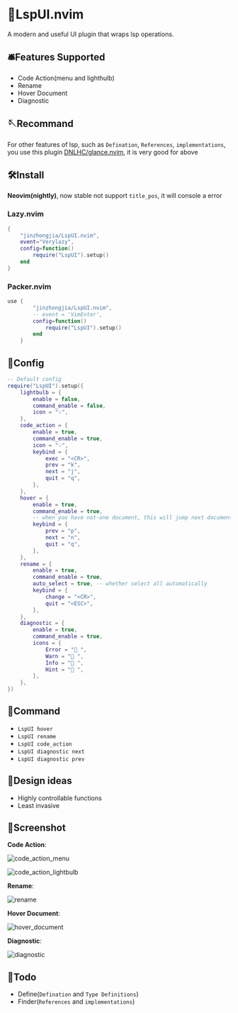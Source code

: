 # 🧰LspUI.nvim

A modern and useful UI plugin that wraps lsp operations.

## 🛎️Features Supported

-   Code Action(menu and lighthulb)
-   Rename
-   Hover Document
-   Diagnostic

## 🪡Recommand

For other features of lsp, such as `Defination`, `References`, `implementations`, you use this plugin [DNLHC/glance.nvim](https://github.com/DNLHC/glance.nvim), it is very good for above

## 🛠️Install

**Neovim(nightly)**, now stable not support `title_pos`, it will console a error

### Lazy.nvim

```lua
{
    "jinzhongjia/LspUI.nvim",
    event="Verylazy",
    config=function()
        require("LspUI").setup()
    end
}
```

### Packer.nvim

```lua
use {
        "jinzhongjia/LspUI.nvim",
        -- event = 'VimEnter',
        config=function()
            require("LspUI").setup()
        end
    }
```

## 💾Config

```lua
-- Default config
require("LspUI").setup({
	lightbulb = {
		enable = false,
		command_enable = false,
		icon = "💡",
	},
	code_action = {
		enable = true,
		command_enable = true,
		icon = "💡",
		keybind = {
			exec = "<CR>",
			prev = "k",
			next = "j",
			quit = "q",
		},
	},
	hover = {
		enable = true,
		command_enable = true,
        -- when you have not-one document, this will jump next document
		keybind = {
			prev = "p",
			next = "n",
			quit = "q",
		},
	},
	rename = {
		enable = true,
		command_enable = true,
		auto_select = true, -- whether select all automatically
		keybind = {
			change = "<CR>",
			quit = "<ESC>",
		},
	},
	diagnostic = {
		enable = true,
		command_enable = true,
		icons = {
			Error = " ",
			Warn = " ",
			Info = " ",
			Hint = " ",
		},
	},
})
```

## 🎁Command

- `LspUI hover`
- `LspUI rename`
- `LspUI code_action`
- `LspUI diagnostic next`
- `LspUI diagnostic prev`

## 🧭Design ideas

-   Highly controllable functions
-   Least invasive

## 📸Screenshot

**Code Action**:

![code_action_menu](https://github.com/jinzhongjia/LspUI.nvim/blob/main/.img/code_action.png)

![code_action_lightbulb](https://github.com/jinzhongjia/LspUI.nvim/blob/main/.img/lightbulb.png)


**Rename**:

![rename](https://github.com/jinzhongjia/LspUI.nvim/blob/main/.img/rename.png?raw=true)

**Hover Document**:

![hover_document](https://github.com/jinzhongjia/LspUI.nvim/blob/main/.img/hover_document.png)

**Diagnostic**:

![diagnostic](https://github.com/jinzhongjia/LspUI.nvim/blob/main/.img/diagnostic.png)

## 📔Todo

-   Define(`Defination` and `Type Definitions`)
-   Finder(`References` and `implementations`)
